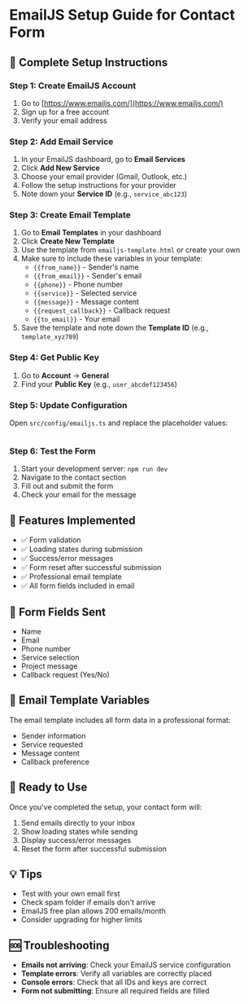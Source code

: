 # EmailJS Setup Guide for Contact Form

## 📧 Complete Setup Instructions

### Step 1: Create EmailJS Account
1. Go to [https://www.emailjs.com/](https://www.emailjs.com/)
2. Sign up for a free account
3. Verify your email address

### Step 2: Add Email Service
1. In your EmailJS dashboard, go to **Email Services**
2. Click **Add New Service**
3. Choose your email provider (Gmail, Outlook, etc.)
4. Follow the setup instructions for your provider
5. Note down your **Service ID** (e.g., `service_abc123`) 

### Step 3: Create Email Template
1. Go to **Email Templates** in your dashboard
2. Click **Create New Template**
3. Use the template from `emailjs-template.html` or create your own
4. Make sure to include these variables in your template:
   - `{{from_name}}` - Sender's name
   - `{{from_email}}` - Sender's email
   - `{{phone}}` - Phone number
   - `{{service}}` - Selected service
   - `{{message}}` - Message content
   - `{{request_callback}}` - Callback request
   - `{{to_email}}` - Your email
5. Save the template and note down the **Template ID** (e.g., `template_xyz789`) 

### Step 4: Get Public Key
1. Go to **Account** → **General**
2. Find your **Public Key** (e.g., `user_abcdef123456`) 

### Step 5: Update Configuration
Open `src/config/emailjs.ts` and replace the placeholder values:

```typescript

```

### Step 6: Test the Form
1. Start your development server: `npm run dev`
2. Navigate to the contact section
3. Fill out and submit the form
4. Check your email for the message

## 🔧 Features Implemented

- ✅ Form validation
- ✅ Loading states during submission
- ✅ Success/error messages
- ✅ Form reset after successful submission
- ✅ Professional email template
- ✅ All form fields included in email

## 📱 Form Fields Sent
- Name
- Email
- Phone number
- Service selection
- Project message
- Callback request (Yes/No)

## 🎨 Email Template Variables
The email template includes all form data in a professional format:
- Sender information
- Service requested
- Message content
- Callback preference

## 🚀 Ready to Use
Once you've completed the setup, your contact form will:
1. Send emails directly to your inbox
2. Show loading states while sending
3. Display success/error messages
4. Reset the form after successful submission

## 💡 Tips
- Test with your own email first
- Check spam folder if emails don't arrive
- EmailJS free plan allows 200 emails/month
- Consider upgrading for higher limits

## 🆘 Troubleshooting
- **Emails not arriving**: Check your EmailJS service configuration
- **Template errors**: Verify all variables are correctly placed
- **Console errors**: Check that all IDs and keys are correct
- **Form not submitting**: Ensure all required fields are filled
